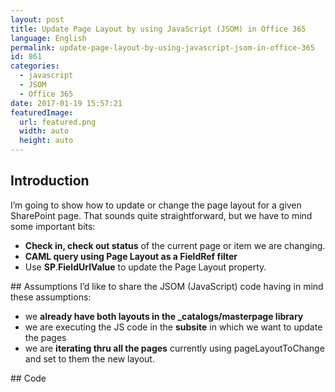 ```yaml
---
layout: post
title: Update Page Layout by using JavaScript (JSOM) in Office 365
language: English
permalink: update-page-layout-by-using-javascript-jsom-in-office-365
id: 861
categories:
  - javascript
  - JSOM
  - Office 365
date: 2017-01-19 15:57:21
featuredImage: 
  url: featured.png
  width: auto
  height: auto
---
```


## Introduction
I’m going to show how to update or change the page layout for a given SharePoint page. That sounds quite straightforward, but we have to mind some important bits:
- **Check in, check out status** of the current page or item we are changing.
- **CAML query using Page Layout as a FieldRef filter**
- Use **SP**.**FieldUrlValue** to update the Page Layout property.

## Assumptions
I’d like to share the JSOM (JavaScript) code having in mind these assumptions:
- we **already have both layouts in the _catalogs/masterpage library**
- we are executing the JS code in the **subsite** in which we want to update the pages 
- we are **iterating thru all the pages** currently using pageLayoutToChange and set to them the new layout.

## Code
<script src="https://gist.github.com/jquintozamora/f759a6aa362ca63ad3c8921a5bc738c5.js"></script> 
